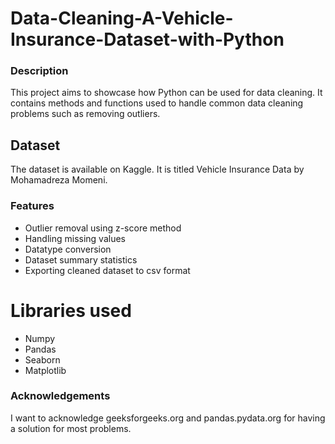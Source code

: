 # Data-Cleaning-A-Vehicle-Insurance-Dataset-with-Python
### Description
This project aims to showcase how Python can be used for data cleaning. It contains methods and functions used to handle common data cleaning problems such as removing outliers.

## Dataset
The dataset is available on Kaggle. It is titled Vehicle Insurance Data by Mohamadreza Momeni.

### Features
- Outlier removal using z-score method
- Handling missing values
- Datatype conversion
- Dataset summary statistics
- Exporting cleaned dataset to csv format

# Libraries used
- Numpy
- Pandas
- Seaborn
- Matplotlib

### Acknowledgements
I want to acknowledge geeksforgeeks.org and pandas.pydata.org for having a solution for most problems.
